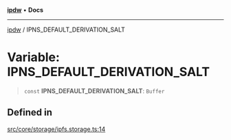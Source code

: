 [**ipdw**](../README.md) • **Docs**

***

[ipdw](../globals.md) / IPNS\_DEFAULT\_DERIVATION\_SALT

# Variable: IPNS\_DEFAULT\_DERIVATION\_SALT

> `const` **IPNS\_DEFAULT\_DERIVATION\_SALT**: `Buffer`

## Defined in

[src/core/storage/ipfs.storage.ts:14](https://github.com/ansi-code/ipdw/blob/ddce49f30075d034810cb5fb58d4bd8d0a9b98e6/src/core/storage/ipfs.storage.ts#L14)
